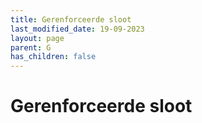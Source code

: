 ```yaml
---
title: Gerenforceerde sloot
last_modified_date: 19-09-2023
layout: page
parent: G
has_children: false
---
```


Gerenforceerde sloot
====================

